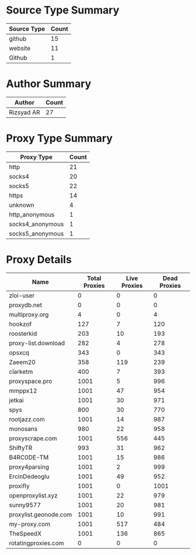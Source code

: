 # Source Type Summary

| Source Type | Count |
|-------------|-------|
| github | 15 |
| website | 11 |
| Github | 1 |


# Author Summary

| Author | Count |
|--------|-------|
| Rizsyad AR | 27 |


# Proxy Type Summary

| Proxy Type | Count |
|------------|-------|
| http | 21 |
| socks4 | 20 |
| socks5 | 22 |
| https | 14 |
| unknown | 4 |
| http_anonymous | 1 |
| socks4_anonymous | 1 |
| socks5_anonymous | 1 |


# Proxy Details

| Name | Total Proxies | Live Proxies | Dead Proxies |
|------|---------------|--------------|---------------|
| zloi-user | 0 | 0 | 0 |
| proxydb.net | 0 | 0 | 0 |
| multiproxy.org | 4 | 0 | 4 |
| hookzof | 127 | 7 | 120 |
| roosterkid | 203 | 10 | 193 |
| proxy-list.download | 282 | 4 | 278 |
| opsxcq | 343 | 0 | 343 |
| Zaeem20 | 358 | 119 | 239 |
| clarketm | 400 | 7 | 393 |
| proxyspace.pro | 1001 | 5 | 996 |
| mmppx12 | 1001 | 47 | 954 |
| jetkai | 1001 | 30 | 971 |
| spys | 800 | 30 | 770 |
| rootjazz.com | 1001 | 14 | 987 |
| monosans | 980 | 22 | 958 |
| proxyscrape.com | 1001 | 556 | 445 |
| ShiftyTR | 993 | 31 | 962 |
| B4RC0DE-TM | 1001 | 15 | 986 |
| proxy4parsing | 1001 | 2 | 999 |
| ErcinDedeoglu | 1001 | 49 | 952 |
| proxifly | 1001 | 0 | 1001 |
| openproxylist.xyz | 1001 | 22 | 979 |
| sunny9577 | 1001 | 20 | 981 |
| proxylist.geonode.com | 1001 | 10 | 991 |
| my-proxy.com | 1001 | 517 | 484 |
| TheSpeedX | 1001 | 136 | 865 |
| rotatingproxies.com | 0 | 0 | 0 |
